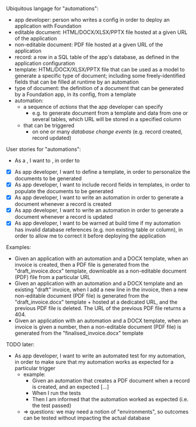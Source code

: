 Ubiquitous langage for "automations":

- app developer: person who writes a config in order to deploy an application with Foundation
- editable document: HTML/DOCX/XLSX/PPTX file hosted at a given URL of the application
- non-editable document: PDF file hosted at a given URL of the application
- record: a row in a SQL table of the app's database, as defined in the application configuration
- template: HTML/DOCX/XLSX/PPTX file that can be used as a model to generate a specific type of document; including some freely-identified fields that can be filled at runtime by an automation
- type of document: the definition of a document that can be generated by a Foundation app, in its config, from a template
- automation:
  - a sequence of _actions_ that the app developer can specify
    - e.g. to generate document from a template and data from one or several tables, which URL will be stored in a specified column
  - that can be triggered
    - on one or many _database change events_ (e.g. record created, record updated)

User stories for "automations":

- As a <persona>, I want to <action>, in order to <goal>
- [x] As app developer, I want to define a template, in order to personalize the documents to be generated
- [x] As app developer, I want to include record fields in templates, in order to populate the documents to be generated
- [x] As app developer, I want to write an automation in order to generate a document whenever a record is created
- [x] As app developer, I want to write an automation in order to generate a document whenever a record is updated
- [x] As app developer, I want to be warned at build time if my automation has invalid database references (e.g. non existing table or column), in order to allow me to correct it before deploying the application

Examples:

- Given an application with an automation and a DOCX template, when an invoice is created, then a PDF file is generated from the "draft_invoice.docx" template, downloable as a non-editable document (PDF) file from a particular URL
- Given an application with an automation and a DOCX template and an existing "draft" invoice, when I add a new line in the invoice, then a new non-editable document (PDF file) is generated from the "draft_invoice.docx" template + hosted at a dedicated URL, and the previous PDF file is deleted. The URL of the previous PDF file returns a 404.
- Given an application with an automation and a DOCX template, when an invoice is given a number, then a non-editable document (PDF file) is generated from the "finalised_invoice.docx" template

TODO later:

- As app developer, I want to write an automated test for my automation, in order to make sure that my automation works as expected for a particular trigger
  - example:
    - Given an automation that creates a PDF document when a record is created, and an expected [...]
    - When I run the tests
    - Then I am informed that the automation worked as expected (i.e. the test passed)
  - => questions: we may need a notion of "environments", so outcomes can be tested without impacting the actual database
